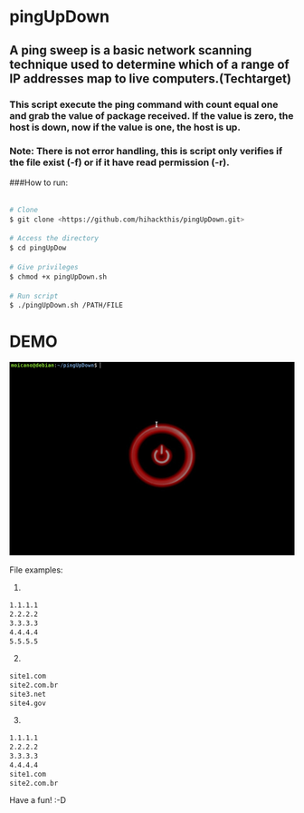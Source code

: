 # pingUpDown

## A ping sweep is a basic network scanning technique used to determine which of a range of IP addresses map to live computers.(Techtarget)

### This script execute the ping command with count equal one and grab the value of package received. If the value is zero, the host is down, now if the value is one, the host is up.

### Note: There is not error handling, this is script only verifies if the file exist (-f) or if it have read permission (-r).

###How to run:

```bash

# Clone
$ git clone <https://github.com/hihackthis/pingUpDown.git>

# Access the directory
$ cd pingUpDow

# Give privileges
$ chmod +x pingUpDown.sh

# Run script
$ ./pingUpDown.sh /PATH/FILE

```

# DEMO 
![ ](https://raw.githubusercontent.com/hihackthis/pingUpDown/main/img/ping_anima.gif)


File examples:

1)

```
1.1.1.1
2.2.2.2
3.3.3.3
4.4.4.4
5.5.5.5
```

2)

```
site1.com
site2.com.br
site3.net
site4.gov
```

3)

```
1.1.1.1
2.2.2.2
3.3.3.3
4.4.4.4
site1.com
site2.com.br
```

Have a fun! :-D
